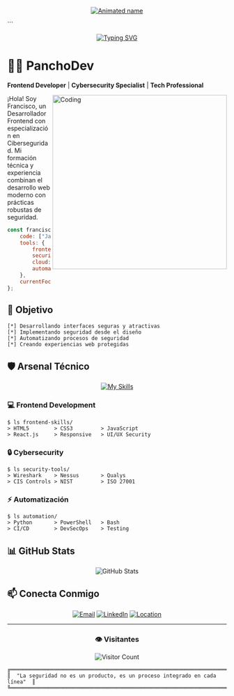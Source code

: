 <div align="center">

[![Animated name](https://readme-typing-svg.demolab.com?font=Permanent+Marker&size=50&duration=3000&pause=1000&color=00A6FF&center=true&vCenter=true&multiline=true&repeat=true&width=500&height=80&lines=P;PA;PAN;PANC;PANCH;PANCHO;PANCHO+D;PANCHO+DE;PANCHO+DEV)](https://git.io/typing-svg)

</div>
```

<div align="center">
  
[![Typing SVG](https://readme-typing-svg.demolab.com?font=Fira+Code&pause=1000&color=0066FF&center=true&vCenter=true&width=435&lines=Frontend+Developer;Cybersecurity+Specialist;Ethical+Hacker;Security+Researcher)](https://git.io/typing-svg)

</div>

# 👨‍💻 PanchoDev
**Frontend Developer** | **Cybersecurity Specialist** | **Tech Professional**

<img align="right" alt="Coding" width="400" src="https://media.giphy.com/media/YQitE4YNQNahy/giphy.gif">

¡Hola! Soy Francisco, un Desarrollador Frontend con especialización en Ciberseguridad. Mi formación técnica y experiencia combinan el desarrollo web moderno con prácticas robustas de seguridad.

```javascript
const francisco = {
    code: ["Javascript", "HTML", "CSS", "Python", "Java"],
    tools: {
        frontend: ["React", "Responsive Design", "UI/UX"],
        security: ["Wireshark", "Nessus", "Qualys"],
        cloud: ["Azure", "AWS"],
        automation: ["Python", "PowerShell", "Bash"]
    },
    currentFocus: "Secure Frontend Development"
};
```

## 🎯 Objetivo
```ascii
[*] Desarrollando interfaces seguras y atractivas
[*] Implementando seguridad desde el diseño
[*] Automatizando procesos de seguridad
[*] Creando experiencias web protegidas
```

## 🛡️ Arsenal Técnico

<div align="center">

[![My Skills](https://skillicons.dev/icons?i=js,html,css,react,python,java,azure,git)](https://skillicons.dev)

</div>

### 💻 Frontend Development
```terminal
$ ls frontend-skills/
> HTML5        > CSS3         > JavaScript
> React.js     > Responsive   > UI/UX Security
```

### 🔒 Cybersecurity
```terminal
$ ls security-tools/
> Wireshark    > Nessus       > Qualys
> CIS Controls > NIST         > ISO 27001
```

### ⚡ Automatización
```terminal
$ ls automation/
> Python       > PowerShell   > Bash
> CI/CD        > DevSecOps    > Testing
```

## 📊 GitHub Stats

<div align="center">
  
![GitHub Stats](https://github-readme-stats.vercel.app/api?username=FranJavaCisco&show_icons=true&theme=radical)

</div>

## 📫 Conecta Conmigo
<div align="center">
  
[![Email](https://img.shields.io/badge/Email-lopezf28%40gmail.com-blue?style=for-the-badge&logo=gmail)](mailto:lopezf28@gmail.com)
[![LinkedIn](https://img.shields.io/badge/LinkedIn-Connect-blue?style=for-the-badge&logo=linkedin)](https://linkedin.com/in/francisco-lopez)
[![Location](https://img.shields.io/badge/Location-Region%20de%20Ohiggins-green?style=for-the-badge&logo=google-maps)](https://www.google.com/maps)

</div>

---
<div align="center">

### 👁️ Visitantes

![Visitor Count](https://profile-counter.glitch.me/FranJavaCisco/count.svg?base=90000)

</div>

```ascii
╔═══════════════════════════════════════════════════════════════════════════╗
║  "La seguridad no es un producto, es un proceso integrado en cada línea"  ║
╚═══════════════════════════════════════════════════════════════════════════╝
```
